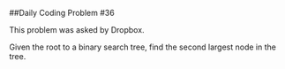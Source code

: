 ##Daily Coding Problem #36

This problem was asked by Dropbox.

Given the root to a binary search tree, find the second largest node in the tree.
